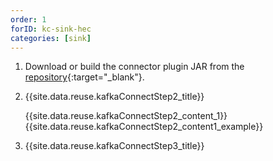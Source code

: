 ```yaml
---
order: 1
forID: kc-sink-hec
categories: [sink]
---
```


1. Download or build the connector plugin JAR from the [repository](https://github.com/humio/kafka-connect-hec-sink){:target="_blank"}.
2. {{site.data.reuse.kafkaConnectStep2_title}}

   {{site.data.reuse.kafkaConnectStep2_content_1}}
   {{site.data.reuse.kafkaConnectStep2_content1_example}}
3. {{site.data.reuse.kafkaConnectStep3_title}}

